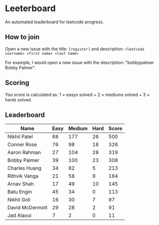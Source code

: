 # Leeterboard

An automated leaderboard for leetcode progress.

## How to join

Open a new issue with the title: `[register]` and description:
`<leetcode username> <first name> <last name>`

For example, I would open a new issue with the description: "bobbypalmer Bobby Palmer".

## Scoring

You score is calculated as:
1 $\times$ easys solved + 2 $\times$ mediums solved + 3 $\times$ hards solved.

## Leaderboard
| Name | Easy | Medium | Hard | Score |
| --- | --- | --- | --- | --- |
| Nikhil Patel | 68 | 177 | 26 | 500 |
| Conner Rose | 76 | 98 | 18 | 326 |
| Aaron Rahman | 27 | 104 | 28 | 319 |
| Bobby Palmer | 39 | 100 | 23 | 308 |
| Charles Huang | 34 | 82 | 5 | 213 |
| Rithvik Vanga | 21 | 58 | 9 | 164 |
| Arnav Shah | 17 | 49 | 10 | 145 |
| Batu Engin | 45 | 34 | 0 | 113 |
| Nikhil Goli | 16 | 30 | 7 | 97 |
| David McDermott | 29 | 28 | 2 | 91 |
| Jad Alaoui | 7 | 2 | 0 | 11 |
